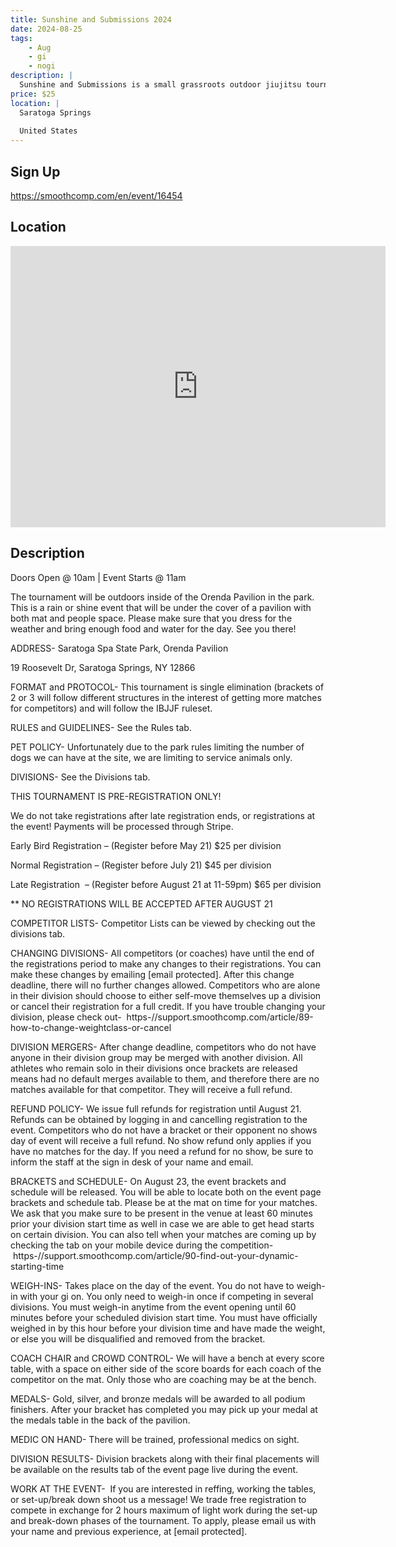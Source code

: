 ```yaml
---
title: Sunshine and Submissions 2024
date: 2024-08-25
tags:
    - Aug
    - gi 
    - nogi 
description: |
  Sunshine and Submissions is a small grassroots outdoor jiujitsu tournament hosted in Saratoga Spa State Park on August 25, 2024 in the Orenda pavilion
price: $25
location: |
  Saratoga Springs
  
  United States
---
```

## Sign Up
https://smoothcomp.com/en/event/16454

## Location
<iframe src="https://www.google.com/maps/embed?pb=!1m18!1m12!1m3!1d12345.6789!2d-73.8010353!3d43.0553393!2m3!1f0!2f0!3f0!3m2!1i1024!2i768!4f13.1!3m3!1m2!1s0x0%3A0x0!2z43.0553393!5e0!3m2!1sen!2sus!4v1234567890" width="600" height="450" style="border:0;" allowfullscreen="" loading="lazy"></iframe>

## Description
Doors Open @ 10am | Event Starts @ 11am


The tournament will be outdoors inside of the Orenda Pavilion in the park. This is a rain or shine event that will be under the cover of a pavilion with both mat and people space. Please make sure that you dress for the weather and bring enough food and water for the day. See you there!


ADDRESS- Saratoga Spa State Park, Orenda Pavilion


19 Roosevelt Dr, Saratoga Springs, NY 12866


FORMAT and PROTOCOL- This tournament is single elimination (brackets of 2 or 3 will follow different structures in the interest of getting more matches for competitors) and will follow the IBJJF ruleset. 


RULES and GUIDELINES- See the Rules tab.


PET POLICY- Unfortunately due to the park rules limiting the number of dogs we can have at the site, we are limiting to service animals only. 


DIVISIONS- See the Divisions tab.


THIS TOURNAMENT IS PRE-REGISTRATION ONLY!


We do not take registrations after late registration ends, or registrations at the event! Payments will be processed through Stripe.


Early Bird Registration – (Register before May 21) $25 per division


Normal Registration – (Register before July 21) $45 per division


Late Registration  – (Register before August 21 at 11-59pm) $65 per division


** NO REGISTRATIONS WILL BE ACCEPTED AFTER AUGUST 21


COMPETITOR LISTS- Competitor Lists can be viewed by checking out the divisions tab.


CHANGING DIVISIONS- All competitors (or coaches) have until the end of the registrations period to make any changes to their registrations. You can make these changes by emailing [email protected]. After this change deadline, there will no further changes allowed. Competitors who are alone in their division should choose to either self-move themselves up a division or cancel their registration for a full credit. If you have trouble changing your division, please check out-  https-//support.smoothcomp.com/article/89-how-to-change-weightclass-or-cancel


DIVISION MERGERS- After change deadline, competitors who do not have anyone in their division group may be merged with another division. All athletes who remain solo in their divisions once brackets are released means had no default merges available to them, and therefore there are no matches available for that competitor. They will receive a full refund.


REFUND POLICY- We issue full refunds for registration until August 21. Refunds can be obtained by logging in and cancelling registration to the event. Competitors who do not have a bracket or their opponent no shows day of event will receive a full refund. No show refund only applies if you have no matches for the day. If you need a refund for no show, be sure to inform the staff at the sign in desk of your name and email.


BRACKETS and SCHEDULE- On August 23, the event brackets and schedule will be released. You will be able to locate both on the event page brackets and schedule tab. Please be at the mat on time for your matches. We ask that you make sure to be present in the venue at least 60 minutes prior your division start time as well in case we are able to get head starts on certain division. You can also tell when your matches are coming up by checking the tab on your mobile device during the competition- https-//support.smoothcomp.com/article/90-find-out-your-dynamic-starting-time


WEIGH-INS- Takes place on the day of the event. You do not have to weigh-in with your gi on. You only need to weigh-in once if competing in several divisions. You must weigh-in anytime from the event opening until 60 minutes before your scheduled division start time. You must have officially weighed in by this hour before your division time and have made the weight, or else you will be disqualified and removed from the bracket.


COACH CHAIR and CROWD CONTROL- We will have a bench at every score table, with a space on either side of the score boards for each coach of the competitor on the mat. Only those who are coaching may be at the bench.


MEDALS- Gold, silver, and bronze medals will be awarded to all podium finishers. After your bracket has completed you may pick up your medal at the medals table in the back of the pavilion.


MEDIC ON HAND- There will be trained, professional medics on sight.


DIVISION RESULTS- Division brackets along with their final placements will be available on the results tab of the event page live during the event.


WORK AT THE EVENT-  If you are interested in reffing, working the tables, or set-up/break down shoot us a message! We trade free registration to compete in exchange for 2 hours maximum of light work during the set-up and break-down phases of the tournament. To apply, please email us with your name and previous experience, at [email protected].